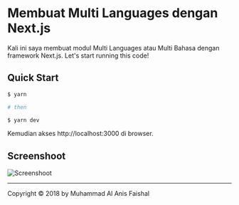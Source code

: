 
# Membuat Multi Languages dengan Next.js

Kali ini saya membuat modul Multi Languages atau Multi Bahasa dengan framework Next.js. Let's start running this code!

## Quick Start
``` bash
$ yarn

# then

$ yarn dev
```
Kemudian akses http://localhost:3000 di browser.

## Screenshoot

![Screenshoot](https://i.ibb.co/CM4bsSc/Screen-Shot-2018-12-20-at-13-45-24.png)

----

Copyright © 2018 by Muhammad Al Anis Faishal
